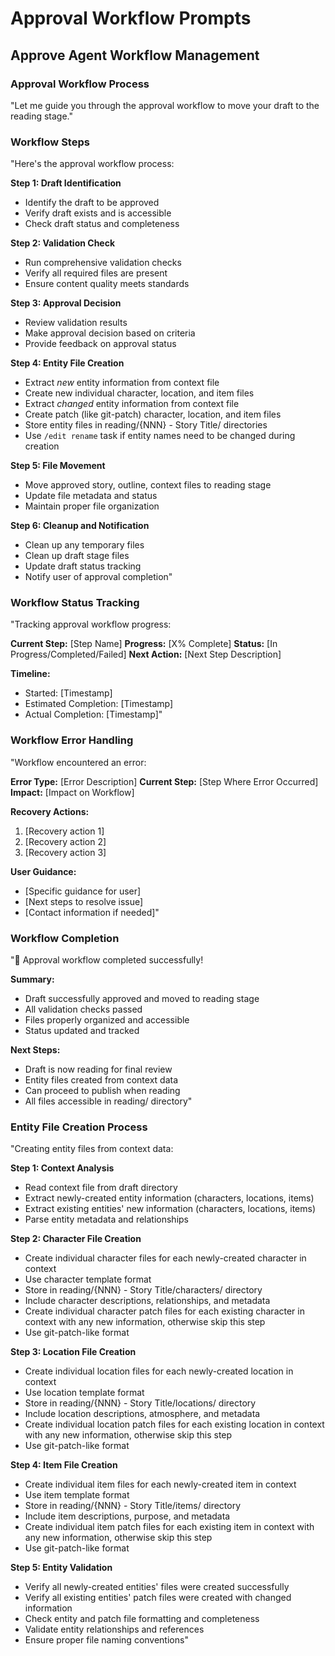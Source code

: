 # Approval Workflow Prompts

## Approve Agent Workflow Management

### Approval Workflow Process
"Let me guide you through the approval workflow to move your draft to the reading stage."

### Workflow Steps
"Here's the approval workflow process:

**Step 1: Draft Identification**
- Identify the draft to be approved
- Verify draft exists and is accessible
- Check draft status and completeness

**Step 2: Validation Check**
- Run comprehensive validation checks
- Verify all required files are present
- Ensure content quality meets standards

**Step 3: Approval Decision**
- Review validation results
- Make approval decision based on criteria
- Provide feedback on approval status

**Step 4: Entity File Creation**
- Extract *new* entity information from context file
- Create new individual character, location, and item files
- Extract *changed* entity information from context file
- Create patch (like git-patch) character, location, and item files
- Store entity files in reading/{NNN} - Story Title/ directories
- Use `/edit rename` task if entity names need to be changed during creation

**Step 5: File Movement**
- Move approved story, outline, context files to reading stage
- Update file metadata and status
- Maintain proper file organization

**Step 6: Cleanup and Notification**
- Clean up any temporary files
- Clean up draft stage files
- Update draft status tracking
- Notify user of approval completion"

### Workflow Status Tracking
"Tracking approval workflow progress:

**Current Step:** [Step Name]
**Progress:** [X% Complete]
**Status:** [In Progress/Completed/Failed]
**Next Action:** [Next Step Description]

**Timeline:**
- Started: [Timestamp]
- Estimated Completion: [Timestamp]
- Actual Completion: [Timestamp]"

### Workflow Error Handling
"Workflow encountered an error:

**Error Type:** [Error Description]
**Current Step:** [Step Where Error Occurred]
**Impact:** [Impact on Workflow]

**Recovery Actions:**
1. [Recovery action 1]
2. [Recovery action 2]
3. [Recovery action 3]

**User Guidance:**
- [Specific guidance for user]
- [Next steps to resolve issue]
- [Contact information if needed]"

### Workflow Completion
"🎉 Approval workflow completed successfully!

**Summary:**
- Draft successfully approved and moved to reading stage
- All validation checks passed
- Files properly organized and accessible
- Status updated and tracked

**Next Steps:**
- Draft is now reading for final review
- Entity files created from context data
- Can proceed to publish when reading
- All files accessible in reading/ directory"

### Entity File Creation Process
"Creating entity files from context data:

**Step 1: Context Analysis**
- Read context file from draft directory
- Extract newly-created entity information (characters, locations, items)
- Extract existing entities' new information (characters, locations, items)
- Parse entity metadata and relationships

**Step 2: Character File Creation**
- Create individual character files for each newly-created character in context
- Use character template format
- Store in reading/{NNN} - Story Title/characters/ directory
- Include character descriptions, relationships, and metadata
- Create individual character patch files for each existing character in context with any new information, otherwise skip this step
- Use git-patch-like format

**Step 3: Location File Creation**
- Create individual location files for each newly-created location in context
- Use location template format
- Store in reading/{NNN} - Story Title/locations/ directory
- Include location descriptions, atmosphere, and metadata
- Create individual location patch files for each existing location in context with any new information, otherwise skip this step
- Use git-patch-like format

**Step 4: Item File Creation**
- Create individual item files for each newly-created item in context
- Use item template format
- Store in reading/{NNN} - Story Title/items/ directory
- Include item descriptions, purpose, and metadata
- Create individual item patch files for each existing item in context with any new information, otherwise skip this step
- Use git-patch-like format

**Step 5: Entity Validation**
- Verify all newly-created entities' files were created successfully
- Verify all existing entities' patch files were created with changed information
- Check entity and patch file formatting and completeness
- Validate entity relationships and references
- Ensure proper file naming conventions"
